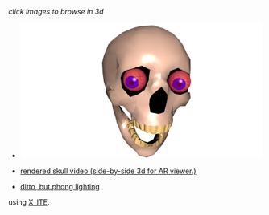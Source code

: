 *click images to browse in 3d*

* [![skull](skull.png)](../../advancedViewer.html?model=./2001/skull/skull.x3d)

* [rendered skull video (side-by-side 3d for AR viewer.)](https://youtu.be/UJLqsYnEVcw)

* [ditto, but phong lighting](https://youtu.be/bJTx5dPv3fc)

using [X_ITE](http://create3000.de/x_ite).
